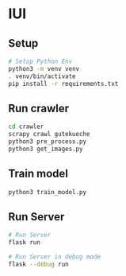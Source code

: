 # IUI

## Setup

```bash
# Setup Python Env
python3 -m venv venv
. venv/bin/activate
pip install -r requirements.txt
```

## Run crawler
```bash
cd crawler
scrapy crawl gutekueche
python3 pre_process.py
python3 get_images.py
```

## Train model

```bash
python3 train_model.py
```

## Run Server

```bash
# Run Server
flask run 

# Run Server in debug mode
flask --debug run
```
